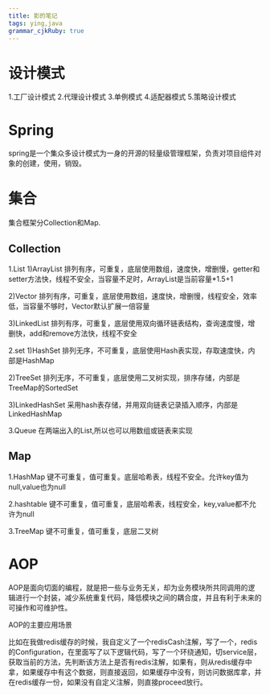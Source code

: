 ```yaml
---
title: 影的笔记
tags: ying,java
grammar_cjkRuby: true
---
```



# 设计模式
1.工厂设计模式
2.代理设计模式
3.单例模式
4.适配器模式
5.策略设计模式
# Spring
spring是一个集众多设计模式为一身的开源的轻量级管理框架，负责对项目组件对象的创建，使用，销毁。
# 集合
集合框架分Collection和Map.

## Collection
1.List
1)ArrayList
排列有序，可重复，底层使用数组，速度快，增删慢，getter和setter方法快，线程不安全，当容量不足时，ArrayList是当前容量*1.5+1

2)Vector
排列有序，可重复，底层使用数组，速度快，增删慢，线程安全，效率低，当容量不够时，Vector默认扩展一倍容量

3)LinkedList
排列有序，可重复，底层使用双向循环链表结构，查询速度慢，增删快，add和remove方法快，线程不安全

2.set
1)HashSet
排列无序，不可重复，底层使用Hash表实现，存取速度快，内部是HashMap

2)TreeSet
排列无序，不可重复，底层使用二叉树实现，排序存储，内部是TreeMap的SortedSet

3)LinkedHashSet
采用hash表存储，并用双向链表记录插入顺序，内部是LinkedHashMap

3.Queue 
在两端出入的List,所以也可以用数组或链表来实现



## Map
1.HashMap
键不可重复，值可重复。底层哈希表，线程不安全。允许key值为null,value也为null

2.hashtable
键不可重复，值可重复，底层哈希表，线程安全，key,value都不允许为null

3.TreeMap
键不可重复，值可重复，底层二叉树

# AOP
AOP是面向切面的编程，就是把一些与业务无关，却为业务模块所共同调用的逻辑进行一个封装，减少系统重复代码，降低模块之间的耦合度，并且有利于未来的可操作和可维护性。

AOP的主要应用场景

比如在我做redis缓存的时候，我自定义了一个redisCash注解，写了一个，redis的Configuration，在里面写了以下逻辑代码，写了一个环绕通知，切service层，获取当前的方法，先判断该方法上是否有redis注解，如果有，则从redis缓存中拿，如果缓存中有这个数据，则直接返回，如果缓存中没有，则访问数据库拿，并在redis缓存一份，如果没有自定义注解，则直接proceed放行。


